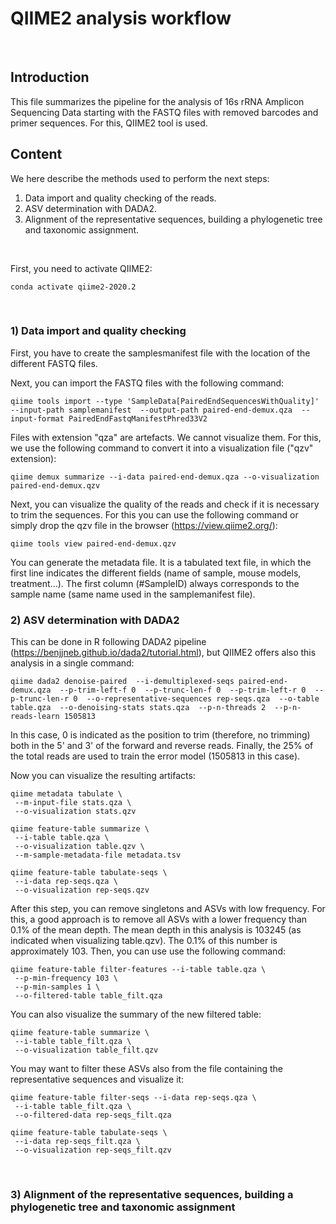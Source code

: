 # QIIME2 analysis workflow
<br> 

## Introduction

This file summarizes the pipeline for the analysis of 16s rRNA Amplicon Sequencing Data starting with the FASTQ files with removed barcodes and primer sequences. For this, QIIME2 tool is used. 

## Content

We here describe the methods used to perform the next steps: 

1. Data import and quality checking of the reads.
2. ASV determination with DADA2.
3. Alignment of the representative sequences, building a phylogenetic tree and taxonomic assignment.
<br> 

First, you need to activate QIIME2:


```
conda activate qiime2-2020.2
```
<br> 

### 1) Data import and quality checking 

First, you have to create the samplesmanifest file with the location of the different FASTQ files.

Next, you can import the FASTQ files with the following command:

```
qiime tools import --type 'SampleData[PairedEndSequencesWithQuality]'  --input-path samplemanifest  --output-path paired-end-demux.qza  --input-format PairedEndFastqManifestPhred33V2
```

Files with extension "qza" are artefacts. We cannot visualize them. For this, we use the following command to convert it into a visualization file ("qzv" extension):

```
qiime demux summarize --i-data paired-end-demux.qza --o-visualization paired-end-demux.qzv
```

Next, you can visualize the quality of the reads and check if it is necessary to trim the sequences. For this you can use the following command or simply drop the qzv file in the browser (https://view.qiime2.org/):

```
qiime tools view paired-end-demux.qzv
```

You can generate the metadata file. It is a tabulated text file, in which the first line indicates the different fields (name of sample, mouse models, treatment...). The first column (#SampleID) always corresponds to the sample name (same name used in the samplemanifest file).

### 2) ASV determination with DADA2

This can be done in R following DADA2 pipeline (https://benjjneb.github.io/dada2/tutorial.html), but QIIME2 offers also this analysis in a single command:

```
qiime dada2 denoise-paired  --i-demultiplexed-seqs paired-end-demux.qza  --p-trim-left-f 0  --p-trunc-len-f 0  --p-trim-left-r 0  --p-trunc-len-r 0  --o-representative-sequences rep-seqs.qza  --o-table table.qza  --o-denoising-stats stats.qza  --p-n-threads 2  --p-n-reads-learn 1505813
```

In this case, 0 is indicated as the position to trim (therefore, no trimming) both in the 5' and 3' of the forward and reverse reads. Finally, the 25% of the total reads are used to train the error model (1505813 in this case). 

Now you can visualize the resulting artifacts:

```
qiime metadata tabulate \
 --m-input-file stats.qza \
 --o-visualization stats.qzv

qiime feature-table summarize \
 --i-table table.qza \
 --o-visualization table.qzv \
 --m-sample-metadata-file metadata.tsv
 
qiime feature-table tabulate-seqs \
 --i-data rep-seqs.qza \
 --o-visualization rep-seqs.qzv
```

After this step, you can remove singletons and ASVs with low frequency. For this, a good approach is to remove all ASVs with a lower frequency than 0.1% of the mean depth. The mean depth in this analysis is 103245 (as indicated when visualizing table.qzv). The 0.1% of this number is approximately 103. Then, you can use use the following command:

```
qiime feature-table filter-features --i-table table.qza \
 --p-min-frequency 103 \
 --p-min-samples 1 \
 --o-filtered-table table_filt.qza 
```

You can also visualize the summary of the new filtered table:

```
qiime feature-table summarize \
 --i-table table_filt.qza \
 --o-visualization table_filt.qzv
 ```

You may want to filter these ASVs also from the file containing the representative sequences and visualize it:

```
qiime feature-table filter-seqs --i-data rep-seqs.qza \
 --i-table table_filt.qza \
 --o-filtered-data rep-seqs_filt.qza

qiime feature-table tabulate-seqs \
 --i-data rep-seqs_filt.qza \
 --o-visualization rep-seqs_filt.qzv
```

<br> 

### 3) Alignment of the representative sequences, building a phylogenetic tree and taxonomic assignment
